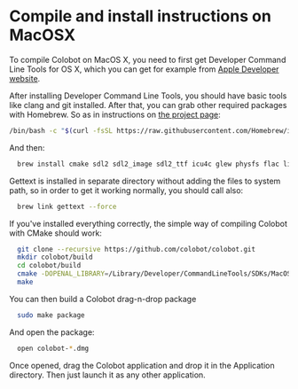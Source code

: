 # Compile and install instructions on MacOSX

To compile Colobot on MacOS X, you need to first get Developer Command Line Tools for OS X, which you can get for example from [Apple Developer website](https://developer.apple.com/xcode/downloads/).

After installing Developer Command Line Tools, you should have basic tools like clang and git installed. After that, you can grab other required packages with Homebrew. So as in instructions on [the project page](http://brew.sh/):
```bash
/bin/bash -c "$(curl -fsSL https://raw.githubusercontent.com/Homebrew/install/HEAD/install.sh)"
```
And then:
```bash
  brew install cmake sdl2 sdl2_image sdl2_ttf icu4c glew physfs flac libsndfile libvorbis vorbis-tools gettext libicns librsvg wget xmlstarlet
```
Gettext is installed in separate directory without adding the files to system path, so in order to get it working normally, you should call also:
```bash
  brew link gettext --force
```

If you've installed everything correctly, the simple way of compiling Colobot with CMake should work:
```bash
  git clone --recursive https://github.com/colobot/colobot.git
  mkdir colobot/build
  cd colobot/build
  cmake -DOPENAL_LIBRARY=/Library/Developer/CommandLineTools/SDKs/MacOSX.sdk/System/Library/Frameworks/OpenAL.framework/OpenAL.tbd ../
  make
```

You can then build a Colobot drag-n-drop package
```bash
  sudo make package
```
And open the package:
```bash
  open colobot-*.dmg
```
Once opened, drag the Colobot application and drop it in the Application directory. Then just launch it as any other application.
